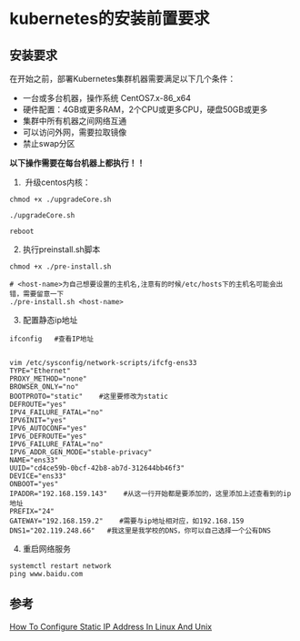 # kubernetes的安装前置要求

## 安装要求

在开始之前，部署Kubernetes集群机器需要满足以下几个条件：

- 一台或多台机器，操作系统 CentOS7.x-86_x64
- 硬件配置：4GB或更多RAM，2个CPU或更多CPU，硬盘50GB或更多
- 集群中所有机器之间网络互通
- 可以访问外网，需要拉取镜像
- 禁止swap分区

**以下操作需要在每台机器上都执行！！**

1. ​	升级centos内核：


```shell
chmod +x ./upgradeCore.sh

./upgradeCore.sh

reboot
```

2. 执行preinstall.sh脚本

```shell
chmod +x ./pre-install.sh

# <host-name>为自己想要设置的主机名,注意有的时候/etc/hosts下的主机名可能会出错，需要留意一下
./pre-install.sh <host-name> 
```

3. 配置静态ip地址

```shell
ifconfig   #查看IP地址


vim /etc/sysconfig/network-scripts/ifcfg-ens33 
TYPE="Ethernet"
PROXY_METHOD="none"
BROWSER_ONLY="no"
BOOTPROTO="static"    #这里要修改为static   
DEFROUTE="yes"
IPV4_FAILURE_FATAL="no"
IPV6INIT="yes"
IPV6_AUTOCONF="yes"
IPV6_DEFROUTE="yes"
IPV6_FAILURE_FATAL="no"
IPV6_ADDR_GEN_MODE="stable-privacy"
NAME="ens33"
UUID="cd4ce59b-0bcf-42b8-ab7d-312644bb46f3"
DEVICE="ens33"
ONBOOT="yes"
IPADDR="192.168.159.143"    #从这一行开始都是要添加的，这里添加上述查看到的ip地址
PREFIX="24"
GATEWAY="192.168.159.2"    #需要与ip地址相对应，如192.168.159
DNS1="202.119.248.66"   #我这里是我学校的DNS，你可以自己选择一个公有DNS
```

4. 重启网络服务

```shell
systemctl restart network
ping www.baidu.com
```



## 参考

[How To Configure Static IP Address In Linux And Unix](https://ostechnix.com/configure-static-ip-address-linux-unix/)
